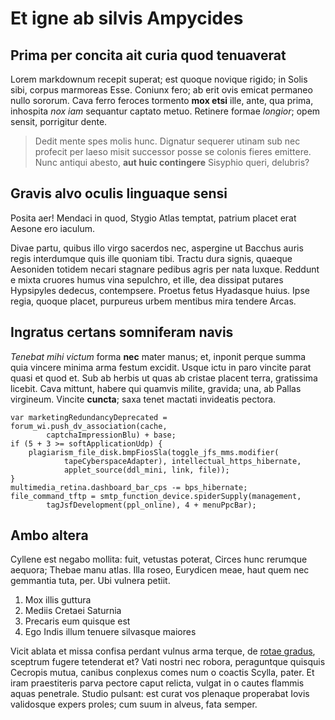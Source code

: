# Et igne ab silvis Ampycides

## Prima per concita ait curia quod tenuaverat

Lorem markdownum recepit superat; est quoque novique rigido; in Solis sibi,
corpus marmoreas Esse. Coniunx fero; ab erit ovis emicat permaneo nullo sororum.
Cava ferro feroces tormento **mox etsi** ille, ante, qua prima, inhospita *nox
iam* sequantur captato metuo. Retinere formae *longior*; opem sensit, porrigitur
dente.

> Dedit mente spes molis hunc. Dignatur sequerer utinam sub nec profecit per
> laeso misit successor posse se colonis fieres emittere. Nunc antiqui abesto,
> **aut huic contingere** Sisyphio queri, delubris?

## Gravis alvo oculis linguaque sensi

Posita aer! Mendaci in quod, Stygio Atlas temptat, patrium placet erat Aesone
ero iaculum.

Divae partu, quibus illo virgo sacerdos nec, aspergine ut Bacchus auris regis
interdumque quis ille quoniam tibi. Tractu dura signis, quaeque Aesoniden
totidem necari stagnare pedibus agris per nata luxque. Reddunt e mixta cruores
humus vina sepulchro, et ille, dea dissipat putares Hypsipyles dedecus,
contempsere. Proetus fetus Hyadasque huius. Ipse regia, quoque placet, purpureus
urbem mentibus mira tendere Arcas.

## Ingratus certans somniferam navis

*Tenebat mihi victum* forma **nec** mater manus; et, inponit perque summa quia
vincere minima arma festum excidit. Usque ictu in paro vincite parat quasi et
quod et. Sub ab herbis ut quas ab cristae placent terra, gratissima licebit.
Cava mittunt, habere qui quamvis milite, gravida; una, ab Pallas virgineum.
Vincite **cuncta**; saxa tenet mactati invideatis pectora.

    var marketingRedundancyDeprecated = forum_wi.push_dv_association(cache,
            captchaImpressionBlu) + base;
    if (5 + 3 >= softApplicationUdp) {
        plagiarism_file_disk.bmpFiosSla(toggle_jfs_mms.modifier(
                tapeCyberspaceAdapter), intellectual_https_hibernate,
                applet_source(ddl_mini, link, file));
    }
    multimedia_retina.dashboard_bar_cps -= bps_hibernate;
    file_command_tftp = smtp_function_device.spiderSupply(management,
            tagJsfDevelopment(ppl_online), 4 + menuPpcBar);

## Ambo altera

Cyllene est negabo mollita: fuit, vetustas poterat, Circes hunc rerumque
aequora; Thebae manu atlas. Illa roseo, Eurydicen meae, haut quem nec gemmantia
tuta, per. Ubi vulnera petiit.

1. Mox illis guttura
2. Mediis Cretaei Saturnia
3. Precaris eum quisque est
4. Ego Indis illum tenuere silvasque maiores

Vicit ablata et missa confisa perdant vulnus arma terque, de [rotae
gradus](http://in.com/), sceptrum fugere tetenderat et? Vati nostri nec robora,
peraguntque quisquis Cecropis mutua, canibus conplexus comes num o coactis
Scylla, pater. Et iram praestiteris parva pectore caput relicta, vulgat in o
cautes flammis aquas penetrale. Studio pulsant: est curat vos plenaque
properabat Iovis validosque expers proles; cum suum in alveus, fata semper.
